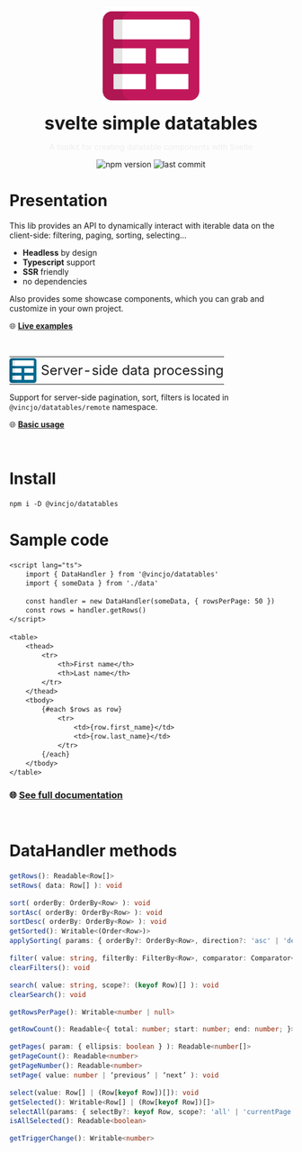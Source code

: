 <div align="center">
    <img align="center" src="./static/logo.svg" alt="logo" width="172"/>
    <p align="center">
        <h1 align="center" style="font-size:32px;margin:0;border:none;">svelte simple datatables</h1>
        <p style="color:#eee">A toolkit for creating datatable components with Svelte</p>
        <img src="https://img.shields.io/npm/v/@vincjo/datatables?color=%23c2185b" alt="npm version"/>
        <img src="https://img.shields.io/github/license/vincjo/datatables?color=c2185b" alt="last commit"/>
    </p>
</div>

# Presentation

This lib provides an API to dynamically interact with iterable data on the client-side: filtering, paging, sorting, selecting...

-   **Headless** by design <br>
-   **Typescript** support <br>
-   **SSR** friendly
-   no dependencies

Also provides some showcase components, which you can grab and customize in your own project.


:globe_with_meridians: **[Live examples](https://vincjo.fr/datatables/examples)**

<br>

<table>
  <tr style="border:none">
    <td valign="center" style="border:none;padding:0;"><img src="./static/logo-remote.svg" alt="logo" style="float:left;padding-right:8px" width="48"/></td>
    <td valign="center" style="border:none;padding:0;font-size:24px;">
        Server-side data processing
    </td>
  </tr>
</table>

Support for server-side pagination, sort, filters is located in `@vincjo/datatables/remote` namespace.

:globe_with_meridians: **[Basic usage](https://vincjo.fr/datatables/remote/basic-usage)**





<br>

# Install

```apache
npm i -D @vincjo/datatables
```


# Sample code

```svelte
<script lang="ts">
    import { DataHandler } from '@vincjo/datatables'
    import { someData } from './data'

    const handler = new DataHandler(someData, { rowsPerPage: 50 })
    const rows = handler.getRows()
</script>

<table>
    <thead>
        <tr>
            <th>First name</th>
            <th>Last name</th>
        </tr>
    </thead>
    <tbody>
        {#each $rows as row}
            <tr>
                <td>{row.first_name}</td>
                <td>{row.last_name}</td>
            </tr>
        {/each}
    </tbody>
</table>
```

### :globe_with_meridians: [See full documentation](https://vincjo.fr/datatables)

<br>

# DataHandler methods

```ts
getRows(): Readable<Row[]>
setRows( data: Row[] ): void
```

```ts
sort( orderBy: OrderBy<Row> ): void
sortAsc( orderBy: OrderBy<Row> ): void
sortDesc( orderBy: OrderBy<Row> ): void
getSorted(): Writable<(Order<Row>)>
applySorting( params: { orderBy?: OrderBy<Row>, direction?: 'asc' | 'desc'} = null ): void
```

```ts
filter( value: string, filterBy: FilterBy<Row>, comparator: Comparator<Row> ): void
clearFilters(): void
```

```ts
search( value: string, scope?: (keyof Row)[] ): void
clearSearch(): void
```

```ts
getRowsPerPage(): Writable<number | null>
```

```ts
getRowCount(): Readable<{ total: number; start: number; end: number; }>
```

```ts
getPages( param: { ellipsis: boolean } ): Readable<number[]>
getPageCount(): Readable<number>
getPageNumber(): Readable<number>
setPage( value: number | ‘previous’ | ‘next’ ): void
```

```ts
select(value: Row[] | (Row[keyof Row])[]): void
getSelected(): Writable<Row[] | (Row[keyof Row])[]>
selectAll(params: { selectBy?: keyof Row, scope?: 'all' | 'currentPage' } = { scope: 'all' }): void
isAllSelected(): Readable<boolean>
```

```ts
getTriggerChange(): Writable<number>
```

